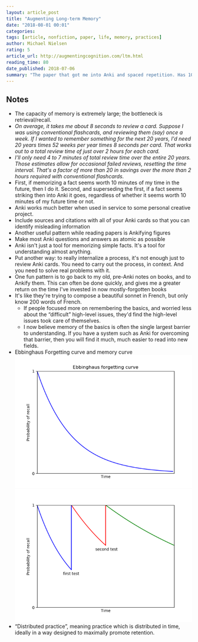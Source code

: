 ```yaml
---
layout: article_post
title: "Augmenting Long-term Memory"
date: "2018-08-01 00:01"
categories:
tags: [article, nonfiction, paper, life, memory, practices]
author: Michael Nielsen
rating: 5
article_url: http://augmentingcognition.com/ltm.html
reading_time: 80
date_published: 2018-07-06
summary: "The paper that got me into Anki and spaced repetition. Has 10x'd my studying efficiency and retention."
---
```


## Notes

* The capacity of memory is extremely large; the bottleneck is retrieval/recall.
* _On average, it takes me about 8 seconds to review a card. Suppose I was using
  conventional flashcards, and reviewing them (say) once a week. If I wanted to
  remember something for the next 20 years, I'd need 20 years times 52 weeks per
  year times 8 seconds per card. That works out to a total review time of just
  over 2 hours for each card._
* _I'll only need 4 to 7 minutes of total review time over the entire 20 years.
  Those estimates allow for occasional failed reviews, resetting the time
  interval. That's a factor of more than 20 in savings over the more than 2
  hours required with conventional flashcards._
* First, if memorizing a fact seems worth 10 minutes of my time in the future,
  then I do it. Second, and superseding the first, if a fact seems
  striking then into Anki it goes, regardless of whether it seems worth 10
  minutes of my future time or not.
* Anki works much better when used in service to some personal creative project.
* Include sources and citations with all of your Anki cards so that you can
  identify misleading information
* Another useful pattern while reading papers is Ankifying figures
* Make most Anki questions and answers as atomic as possible
* Anki isn't just a tool for memorizing simple facts. It's a tool for
  understanding almost anything.
* Put another way: to really internalize a process, it's not enough just to
  review Anki cards. You need to carry out the process, in context. And you
  need to solve real problems with it.
* One fun pattern is to go back to my old, pre-Anki notes on books, and to
  Ankify them. This can often be done quickly, and gives me a greater return on
  the time I've invested in now mostly-forgotten books
* It's like they're trying to compose a beautiful sonnet in French, but only
  know 200 words of French.
  * If people focused more on remembering the basics, and worried less about the
    “difficult” high-level issues, they'd find the high-level issues took care
    of themselves.
  * I now believe memory of the basics is often the single largest barrier to
    understanding. If you have a system such as Anki for overcoming that
    barrier, then you will find it much, much easier to read into new fields.
* Ebbinghaus Forgetting curve and memory curve
![forgetting-curve](/images/articles/augmenting-long-term-memory-forgetting-curve.png)
![memory-curve](/images/articles/augmenting-long-term-memory-memory-curve.png)
* “Distributed practice”, meaning practice which is distributed in time, ideally
  in a way designed to maximally promote retention. 
